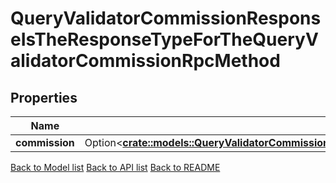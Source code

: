 # QueryValidatorCommissionResponseIsTheResponseTypeForTheQueryValidatorCommissionRpcMethod

## Properties

Name | Type | Description | Notes
------------ | ------------- | ------------- | -------------
**commission** | Option<[**crate::models::QueryValidatorCommissionResponseIsTheResponseTypeForTheQueryValidatorCommissionRpcMethodCommission**](QueryValidatorCommissionResponse_is_the_response_type_for_the_Query_ValidatorCommission_RPC_method_commission.md)> |  | [optional]

[Back to Model list](../README.md#documentation-for-models) [Back to API list](../README.md#documentation-for-api-endpoints) [Back to README](../README.md)


